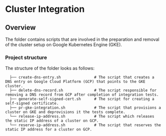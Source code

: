 # Cluster Integration

## Overview

The folder contains scripts that are involved in the preparation and removal of the cluster setup on Google Kubernetes Engine (GKE). 

### Project structure

<!-- Update the folder structure each time you modify it. -->

The structure of the folder looks as follows:

```
  ├── create-dns-entry.sh               # The script that creates a DNS entry on Google Cloud Platform (GCP) that points to the GKE cluster.
  ├── delete-dns-record.sh              # The script responsible for removing a DNS record from GCP after completion of integration tests.
  ├── generate-self-signed-cert.sh      # The script for creating a self-signed certificate.
  ├── pr-gke-integration.sh             # The script that provisions a cluster on GKE and deprovisions it the tests complete.
  └── release-ip-address.sh             # The script which releases the static IP address of a cluster on GCP.
  └── reserve-ip-address.sh             # The script that reserves the static IP address for a cluster on GCP.
```
